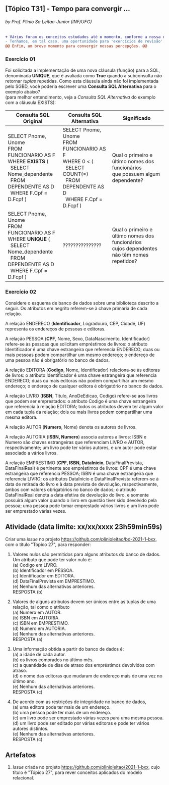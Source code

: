 ## [Tópico T31] - Tempo para convergir ...
###### *by Prof. Plinio Sa Leitao-Junior (INF/UFG)*

```diff
+ Vários foram os conceitos estudados até o momento, conforme a nossa ementa.
- Tenhamos, em tal caso, uma oportunidade para 'exercícios de revisão'.
@@ Enfim, um breve momento para convergir nossas percepções. @@
```

### Exercício 01

Foi solicitada a implementação de uma nova cláusula (função) para a SQL, denominada **UNIQUE**, que é avaliada como **True** quando a subconsulta não retornar _tuplas_ repetidas. Como esta cláusula ainda não foi implementada pelo SGBD, você poderia escrever uma **Consulta SQL Alternativa** para o exemplo abaixo?<br>(para melhor entendimento, veja a _Consulta SQL Alternativa_ do exemplo com a cláusula EXISTS): 

|Consulta SQL Original|Consulta SQL Alternativa|Significado|
|-|-|-|
|SELECT Pnome, Unome<br>FROM FUNCIONARIO AS F<br>WHERE **EXISTS** (<br>&nbsp;&nbsp;SELECT Nome_dependente<br>&nbsp;&nbsp;FROM DEPENDENTE AS D<br>&nbsp;&nbsp;WHERE F.Cpf = D.Fcpf )|SELECT Pnome, Unome<br>FROM FUNCIONARIO AS F<br>WHERE 0 < (<br>&nbsp;&nbsp;SELECT COUNT(\*)<br>&nbsp;&nbsp;FROM DEPENDENTE AS D<br>&nbsp;&nbsp;WHERE F.Cpf = D.Fcpf )|Qual o primeiro e último nomes dos funcionários<br>que possuem algum dependente?|
|SELECT Pnome, Unome<br>FROM FUNCIONARIO AS F<br>WHERE **UNIQUE** (<br>&nbsp;&nbsp;SELECT Nome_dependente<br>&nbsp;&nbsp;FROM DEPENDENTE AS D<br>&nbsp;&nbsp;WHERE F.Cpf = D.Fcpf )|???????????????|Qual o primeiro e último nomes dos funcionários<br>cujos dependentes não têm nomes repetidos?|

### Exercício 02

Considere o esquema de banco de dados sobre uma biblioteca descrito a seguir. Os atributos em negrito referem-se à chave primária de cada relação. 

A relação ENDERECO (**Identificador**, Logradouro, CEP, Cidade, UF) representa os endereços de pessoas e editoras. 

A relação PESSOA (**CPF**, Nome, Sexo, DataNascimento, Identificador) refere-se às pessoas que solicitam empréstimos de livros: o atributo Identificador é uma chave estrangeira que referencia ENDERECO; duas ou mais pessoas podem compartilhar um mesmo endereço; o endereço de uma pessoa não é obrigatório no banco de dados. 

A relação EDITORA (**Codigo**, Nome, Identificador) relaciona-se às editoras de livros: o atributo Identificador é uma chave estrangeira que referencia ENDERECO; duas ou mais editoras não podem compartilhar um mesmo endereço; o endereço de qualquer editora é obrigatório no banco de dados. 

A relação LIVRO (**ISBN**, Titulo, AnoDeEdicao, Codigo) refere-se aos livros que podem ser emprestados: o atributo Codigo é uma chave estrangeira que referencia à relação EDITORA; todos os atributos devem ter algum valor em cada tupla da relação; dois ou mais livros podem compartilhar uma mesma editora. 

A relação AUTOR (**Numero**, Nome) denota os autores de livros. 

A relação AUTORIA (**ISBN, Numero**) associa autores a livros: ISBN e Numero são chaves estrangeiras que referenciam LIVRO e AUTOR, respectivamente; um livro pode ter vários autores, e um autor pode estar associado a vários livros. 

A relação EMPRESTIMO (**CPF, ISBN, DataInicio**, DataFinalPrevista, DataFinalReal) é pertinente aos empréstimos de livros: CPF é uma chave estrangeira que referencia PESSOA; ISBN é uma chave estrangeira que referencia LIVRO; os atributos DataInicio e DataFinalPrevista referem-se à data de retirada do livro e à data prevista de devolução, respectivamente, ambos com valores obrigatórios no banco de dados; o atributo DataFinalReal denota a data efetiva de devolução do livro, e somente possuirá algum valor quando o livro em questão tiver sido devolvido pela pessoa; uma pessoa pode tomar emprestado vários livros e um livro pode ser emprestado várias vezes. 

## Atividade (data limite: **xx/xx/xxxx 23h59min59s**)

Criar uma _issue_ no projeto https://github.com/plinioleitao/bd-2021-1-bxx, com o título "Tópico 27", para responder: 

1. Valores nulos são permitidos para alguns atributos do banco de dados. Um atributo que pode ter valor nulo é:<br>
(a) Codigo em LIVRO.<br>
(b) Identificador em PESSOA.<br>
(c) Identificador em EDITORA.<br>
(d) DataFinalPrevista em EMPRESTIMO.<br>
(e) Nenhum das alternativas anteriores.<br>
RESPOSTA (b)

2. Valores de alguns atributos devem ser únicos entre as tuplas de uma relação, tal como o atributo<br>
(a) Numero em AUTOR.<br>
(b) ISBN em AUTORIA.<br>
(c) ISBN em EMPRESTIMO.<br>
(d) Numero em AUTORIA.<br>
(e) Nenhum das alternativas anteriores.<br>
RESPOSTA (a)

3. Uma informação obtida a partir do banco de dados é:<br>
(a) a idade de cada autor.<br>
(b) os livros comprados no último mês.<br>
(c) a quantidade de dias de atraso dos empréstimos devolvidos com atraso.<br>
(d) o nome das editoras que mudaram de endereço mais de uma vez no último ano.<br>
(e) Nenhum das alternativas anteriores.<br>
RESPOSTA (c)

4. De acordo com as restrições de integridade no banco de dados,<br>
(a) uma editora pode ter mais de um endereço.<br>
(b) uma pessoa pode ter mais de um endereço.<br>
(c) um livro pode ser emprestado várias vezes para uma mesma pessoa.<br> 
(d) um livro pode ser editado por várias editoras e pode ter vários autores distintos.<br>
(e) Nenhum das alternativas anteriores.<br>
RESPOSTA (c)

## Artefatos

1. _Issue_ criada no projeto https://github.com/plinioleitao/2021-1-bxx, cujo título é "Tópico 27", para rever conceitos aplicados do modelo relacional.
